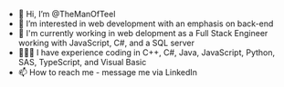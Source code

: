 - 👋 Hi, I’m @TheManOfTeel
- 👀 I’m interested in web development with an emphasis on back-end
- 🏢 I'm currently working in web delopment as a Full Stack Engineer working with JavaScript, C#, and a SQL server
- 👨🏻‍💻 I have experience coding in C++, C#, Java, JavaScript, Python, SAS, TypeScript, and Visual Basic
- 📫 How to reach me - message me via LinkedIn

<!---
TheManOfTeel/TheManOfTeel is a ✨ special ✨ repository because its `README.md` (this file) appears on your GitHub profile.
You can click the Preview link to take a look at your changes.
--->
